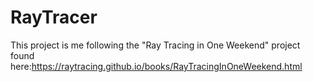# RayTracer
 This project is me following the "Ray Tracing in One Weekend" project found here:https://raytracing.github.io/books/RayTracingInOneWeekend.html
